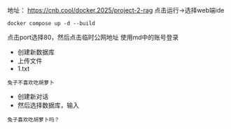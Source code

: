 地址： https://cnb.cool/docker.2025/project-2-rag
点击运行->选择web端ide
```
docker compose up -d --build
```
点击port选择80，然后点击临时公网地址
使用md中的账号登录
- 创建新数据库
- 上传文件
- 1.txt
```
兔子不喜欢吃胡萝卜
```
- 创建新对话
- 然后选择数据库，输入
```
兔子喜欢吃胡萝卜吗？
```